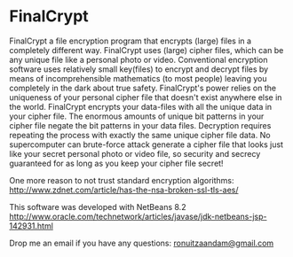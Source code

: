 # FinalCrypt

FinalCrypt a file encryption program that encrypts (large) files in a completely different way.
FinalCrypt uses (large) cipher files, which can be any unique file like a personal photo or video.
Conventional encryption software uses relatively small key(files) to encrypt and decrypt files by means of incomprehensible mathematics (to most people) leaving you completely in the dark about true safety.
FinalCrypt's power relies on the uniqueness of your personal cipher file that doesn't exist anywhere else in the world. FinalCrypt encrypts your data-files with all the unique data in your cipher file.
The enormous amounts of unique bit patterns in your cipher file negate the bit patterns in your data files. Decryption requires repeating the process with exactly the same unique cipher file data.
No supercomputer can brute-force attack generate a cipher file that looks just like your secret personal photo or video file, so security and secrecy guaranteed for as long as you keep your cipher file secret!

One more reason to not trust standard encryption algorithms:
http://www.zdnet.com/article/has-the-nsa-broken-ssl-tls-aes/

This software was developed with NetBeans 8.2
http://www.oracle.com/technetwork/articles/javase/jdk-netbeans-jsp-142931.html

Drop me an email if you have any questions: ronuitzaandam@gmail.com